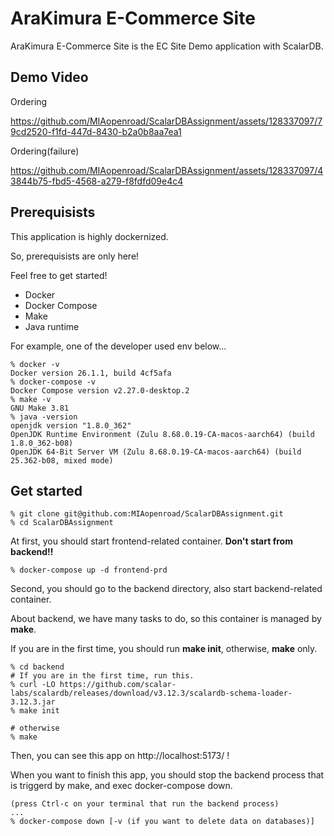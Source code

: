 # AraKimura E-Commerce Site

AraKimura E-Commerce Site is the EC Site Demo application with ScalarDB.

## Demo Video

Ordering

https://github.com/MIAopenroad/ScalarDBAssignment/assets/128337097/79cd2520-f1fd-447d-8430-b2a0b8aa7ea1

Ordering(failure)

https://github.com/MIAopenroad/ScalarDBAssignment/assets/128337097/43844b75-fbd5-4568-a279-f8fdfd09e4c4


## Prerequisists

This application is highly dockernized.

So, prerequisists are only here!

Feel free to get started!

- Docker
- Docker Compose
- Make
- Java runtime

For example, one of the developer used env below...
```
% docker -v      
Docker version 26.1.1, build 4cf5afa
% docker-compose -v
Docker Compose version v2.27.0-desktop.2
% make -v
GNU Make 3.81
% java -version
openjdk version "1.8.0_362"
OpenJDK Runtime Environment (Zulu 8.68.0.19-CA-macos-aarch64) (build 1.8.0_362-b08)
OpenJDK 64-Bit Server VM (Zulu 8.68.0.19-CA-macos-aarch64) (build 25.362-b08, mixed mode)
```

## Get started
```
% git clone git@github.com:MIAopenroad/ScalarDBAssignment.git
% cd ScalarDBAssignment
```

At first, you should start frontend-related container. **Don't start from backend!!**

```
% docker-compose up -d frontend-prd
```

Second, you should go to the backend directory, also start backend-related container.

About backend, we have many tasks to do, so this container is managed by **make**.

If you are in the first time, you should run **make init**, otherwise, **make** only.

```
% cd backend
# If you are in the first time, run this.
% curl -LO https://github.com/scalar-labs/scalardb/releases/download/v3.12.3/scalardb-schema-loader-3.12.3.jar
% make init

# otherwise
% make
```
Then, you can see this app on http://localhost:5173/ !

When you want to finish this app, you should stop the backend process that is triggerd by make, and exec docker-compose down.
```
(press Ctrl-c on your terminal that run the backend process)
...
% docker-compose down [-v (if you want to delete data on databases)]
```
